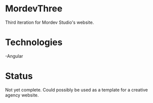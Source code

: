# MordevThree

Third iteration for Mordev Studio's website.

# Technologies

-Angular

# Status

Not yet complete. Could possibly be used as a template for a creative agency website.
